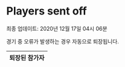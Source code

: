 # Players sent off
최종 업데이트: 2020년 12월 17일 04시 06분


경기 중 오류가 발생하는 경우 자동으로 퇴장됩니다.


| 퇴장된 참가자 |
|:---:|